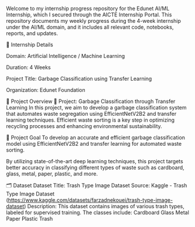 Welcome to my internship progress repository for the Edunet AI/ML Internship, which I secured through the AICTE Internship Portal. This repository documents my weekly progress during the 4-week internship under the AI/ML domain, and it includes all relevant code, notebooks, reports, and updates.

📌 Internship Details

Domain: Artificial Intelligence / Machine Learning

Duration: 4 Weeks

Project Title: Garbage Classification using Transfer Learning

Organization: Edunet Foundation

🧠 Project Overview
📂 Project: Garbage Classification through Transfer Learning
In this project, we aim to develop a garbage classification system that automates waste segregation using EfficientNetV2B2 and transfer learning techniques. Efficient waste sorting is a key step in optimizing recycling processes and enhancing environmental sustainability.

🎯 Project Goal
To develop an accurate and efficient garbage classification model using EfficientNetV2B2 and transfer learning for automated waste sorting.

By utilizing state-of-the-art deep learning techniques, this project targets better accuracy in classifying different types of waste such as cardboard, glass, metal, paper, plastic, and more.

🗂️ Dataset
Dataset Title: Trash Type Image Dataset
Source: Kaggle - Trash Type Image Dataset (https://www.kaggle.com/datasets/farzadnekouei/trash-type-image-dataset)
Description: This dataset contains images of various trash types, labeled for supervised training. The classes include:
Cardboard
Glass
Metal
Paper
Plastic
Trash

